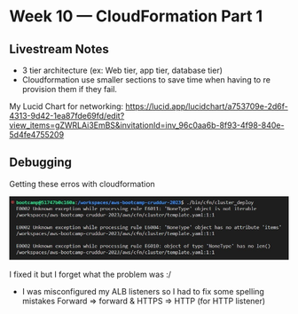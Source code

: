 # Week 10 — CloudFormation Part 1

## Livestream Notes
- 3 tier architecture (ex: Web tier, app tier, database tier)
- Cloudformation use smaller sections to save time when having to re provision them if they fail.


My Lucid Chart for networking:
https://lucid.app/lucidchart/a753709e-2d6f-4313-9d42-1ea87fde69fd/edit?view_items=gZWRLAi3EmBS&invitationId=inv_96c0aa6b-8f93-4f98-840e-5d4fe4755209

## Debugging

Getting these erros with cloudformation


![Errors](./assets/CFNClusterErrors.jpg)


I fixed it but I forget what the problem was :/


- I was misconfigured my ALB listeners so I had to fix some spelling mistakes Forward => forward & HTTPS => HTTP (for HTTP listener)